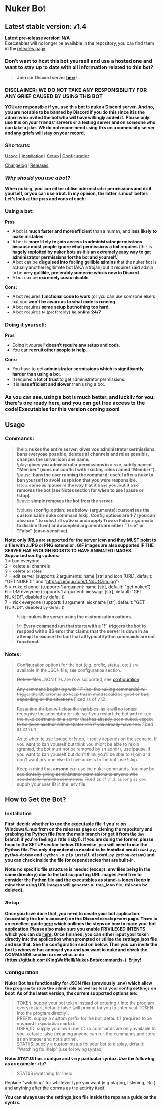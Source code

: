 # Nuker Bot

## Latest stable version: v1.4
**Latest pre-release version: N/A** <br>
Executables will no longer be available in the repository, you can find them in the [releases page](https://github.com/KingWaffleIII/Nuker-Bot/releases).

### Don't want to host this bot yourself and use a hosted one and want to stay up to date with all information related to this bot?
> **Join our Discord server [here](https://discord.gg/HaUytPF8bw)!**

### DISCLAIMER: WE DO NOT TAKE ANY RESPONSIBILITY FOR ANY GRIEF CAUSED BY USING THIS BOT.
**YOU are responsible if you use this bot to nuke a Discord server.**
**And no, you are not able to be banned by Discord if you do this since it is the admin who invited the bot who will have willingly added it.**
**Please only use this on your friends' servers or a testing server and on someone who can take a joke.**
**WE do not recommend using this on a community server and any griefs will stay on your record.**

### Shortcuts:
[Usage](https://github.com/KingWaffleIII/Nuker-Bot/tree/main#usage) |
[Installation](https://github.com/KingWaffleIII/Nuker-Bot/tree/main#installation) |
[Setup](https://github.com/KingWaffleIII/Nuker-Bot/tree/main#setup) |
[Configuration](https://github.com/KingWaffleIII/Nuker-Bot/tree/main#configuration) 

[Changelog](https://github.com/KingWaffleIII/Nuker-Bot/blob/dev/CHANGELOG.md) |
[Releases](https://github.com/KingWaffleIII/Nuker-Bot/releases)

### *Why should you use a bot?* <br>
**When nuking, you can either utilise administrator permissions and do it yourself, or you can use a bot. In my opinion, the latter is much better. Let's look at the pros and cons of each:**

### Using a bot: <br>
**Pros:**
- A bot is **much faster and more efficient** than a human, and **less likely to make mistakes.**
- A bot is **more likely to gain access to administrator permissions because most people ignore what permissions a bot requires** (this is **hugely exploited by nuker bots as it is an extremely easy way to get administrator permissions for the bot and yourself.**)
- A bot can be **disguised into fooling gullible admins** that the nuker bot is actually another legitimate bot (AKA a trojan) but it requires said admin to be **very gullible, preferably someone who is new to Discord**.
- A bot can be **extremely customisable**.

**Cons:**
- A bot requires **functional code to work** (or you can use someone else's but you **won't be aware as to what code is running**.
- A bot requires **some setup but nothing too hard**.
- A bot requires to (preferably) **be online 24/7**

### Doing it yourself: <br>
**Pros:**
- Doing it yourself **doesn't require any setup and code**.
- You can **recruit other people to help**.

**Cons:**
- You have to get **administrator permissions which is significantly harder than using a bot**.
- It requires a **lot of trust** to get administrator permissions.
- It is **less efficient and slower** than using a bot.

### As you can see, using a bot is much better, and luckily for you, there's one ready here, and you can get free access to the code!**Executables for this version coming soon!**

## Usage

### Commands: <br>
> !help: **nukes the entire server; gives you administrator permissions, bans everyone possible, deletes all channels and roles possible, changes the server icon and name.** <br>
> !play: **gives you administrator permissions in a role, subtly named "Member" (does not conflict with existing roles named "Member").** <br>
> !pause: **bans the user running the command; useful after a nuke to ban yourself to avoid suspicion that you were responsible.** <br>
> !stop: **same as !pause in the way that it bans you, but it also removes the bot (see Notes section for when to use !pause or !stop).** <br>
> !leave: **simply removes the bot from the server.** <br>
> 
> !volume **(config_option: see below) (arguments): customises the customisable nuke command !skip. Config options are 1-7 (you can also use * to select all options and supply True or False arguments to disable them) and accepted arguments are either "True" or "False" (case-sensitive).**

**Note: only URLs are supported for the server icon and they MUST point to a file with a JPG or PNG extension. GIF images are also supported IF THE SERVER HAS ENOUGH BOOSTS TO HAVE ANIMATED IMAGES.** <br>
**Supported config options:** <br>
1 = ban everyone <br>
2 = delete all channels <br>
3 = delete all roles <br>
4 = edit server (supports 2 arguments: name [str] and icon [URL], default: "GET NUKED!" and "https://i.imgur.com/CNdUGZjm.jpg") <br>
5 = nuke channel (supports 1 argument: name [str], default: "get-nuked") <br>
6 = DM everyone (supports 1 argument: message [str], default: "GET NUKED!", disabled by default) <br>
7 = nick everyone (supports 1 argument: nickname [str], default: "GET NUKED!", disabled by default) <br>

> !skip: **nukes the server using the customisation options.**

> !*: **Every command run that starts with a "!" triggers the bot to respond with a BS error that claims that the server is down in an attempt to excuse the fact that all typical Rythm commands are not functional.** <br>

### Notes: <br>
> Configuration options for the bot (e.g. prefix, status, etc.) are available in the JSON file; see configuration section.
>
> ~~Dotenv files~~ JSON files are now supported, see [configuration](https://github.com/KingWaffleIII/Nuker-Bot/tree/main#configuration) 
>
> ~~Any command beginning with "!" (inc. the nuking commands) will trigger the BS error so do keep this in mind (could be good or bad, depending on the situation).~~ Fixed as of v1.2
> 
> ~~Restarting the bot will clear the variables, so it will no longer recognise the administrator role so if you restart the bot and re-use the nuke command on a server~~
> ~~that has already been nuked, expect to be given another administrator role if you already have one.~~ Fixed as of v1.4
>
> As to when to use !pause or !stop, it really depends on the scenario. If you want to ban yourself but think you might be able to rejoin (granted, the bot must not be removed by an admin), use !pause. If you want to ban yourself but don't think you'll be able to rejoin and don't want any one else to have access to the bot, use !stop.
> 
> ~~Keep in mind that **anyone** can use the nuker commands. You may be accidentally giving administrator permissions to anyone who accidentally runs the commands.~~ Fixed as of v1.3, as long as you supply your user ID in the .env file.

## How to Get the Bot?

### Installation
**First, decide whether to use the executable file if you're on Windows/Linux from on the releases page or cloning the repository and grabbing the Python file from the main branch (or get it from the `dev` branch if you're feeling a little risky!). If you are doing the former, please head to the SETUP section below. Otherwise, you will need to use the Python file. The only dependencies needed to be installed are `discord.py`, `python-dotenv` and (`python -m pip install discord.py python-dotenv`) and you can check inside the file for dependencies that are built-in.**

**Note: no specific file structure is needed (except .env files being in the same directory) due to the bot supporting URL images. Feel free to consider the Python file and the executables as stand-a-lones (keep in mind that using URL images will generate a .tmp_icon file; this can be deleted).**

### Setup
**Once you have done that, you need to create your bot application (essentially the bot's account) on the Discord development page. There is an excellent guide [here](https://discordpy.readthedocs.io/en/latest/discord.html) which outlines the steps on how to make your bot application. Please also make sure you enable PRIVILEGED INTENTS which you can do [here](https://discordpy.readthedocs.io/en/latest/intents.html#privileged-intents). 
Once finished, you can either input your token directly into the application when prompted or utilise the settings.json file and use that. See the configuration section below.
Then you can invite the bot to whoever has annoyed you and you want to nuke and check the COMMANDS section to see what to do (https://github.com/KingWaffleIII/Nuker-Bot#commands-). Enjoy!**

### Configuration
**Nuker Bot has functionality for JSON files (previously .env) which allow the program to save the admin role as well as load your config settings on boot. As of the latest version, the current supported options are:**
> TOKEN: supply your bot token instead of entering it into the program every restart, default: false (will prompt for you to enter yout TOKEN into the program directly). <br>
> PREFIX: supply a custom prefix for the bot, default: ! (requires to be encased in quotation marks). <br>
> USER_ID: supply your own user ID so commands are only available to you, default: false (meaning anyone can run the commands and store as an integer and not a string). <br>
> STATUS: supply a custom status for your bot to display, default: "Watching for !help" (use following syntax). <br>

**Note: STATUS has a unique and very particular syntax. Use the following as an example:** <br?
> STATUS=watching,for !help <br>

Replace "watching" for whatever type you want (e.g playing, listening, etc.) and anything after the comma as the activity itself.

**You can always use the settings.json file inside the repo as a guide on the syntax.**
